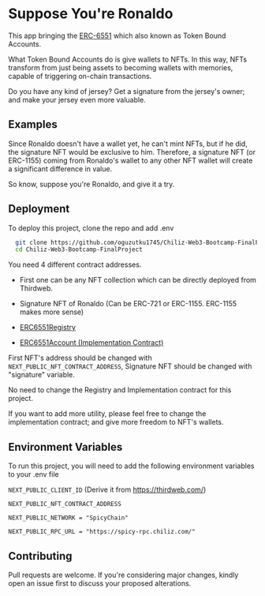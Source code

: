 
# Suppose You're Ronaldo

This app bringing the [ERC-6551](https://eips.ethereum.org/EIPS/eip-6551) which also known as Token Bound Accounts.

What Token Bound Accounts do is give wallets to NFTs. In this way, NFTs transform from just being assets to becoming wallets with memories, capable of triggering on-chain transactions.

Do you have any kind of jersey? Get a signature from the jersey's owner; and make your jersey even more valuable.



## Examples

Since Ronaldo doesn't have a wallet yet, he can't mint NFTs, but if he did, the signature NFT would be exclusive to him. Therefore, a signature NFT (or ERC-1155) coming from Ronaldo's wallet to any other NFT wallet will create a significant difference in value.

So know, suppose you're Ronaldo, and give it a try.


## Deployment

To deploy this project, clone the repo and add .env

```bash
  git clone https://github.com/oguzutku1745/Chiliz-Web3-Bootcamp-FinalProject/
  cd Chiliz-Web3-Bootcamp-FinalProject
```

You need 4 different contract addresses. 
- First one can be any NFT collection which can be directly deployed from Thirdweb.

- Signature NFT of Ronaldo (Can be ERC-721 or ERC-1155. ERC-1155 makes more sense)

- [ERC6551Registry](https://spicy-explorer.chiliz.com/address/0x55942f237C32dFEc9F04a82ef0C2b0671565a8Ee/contracts#address-tabs)

- [ERC6551Account (Implementation Contract)](https://spicy-explorer.chiliz.com/address/0x6A7eA5d2851939e367b31b96aD60EBE6B49B6E9b/contracts#address-tabs)

First NFT's address should be changed with `NEXT_PUBLIC_NFT_CONTRACT_ADDRESS`, Signature NFT should be changed with "signature" variable.

No need to change the Registry and Implementation contract for this project.

If you want to add more utility, please feel free to change the implementation contract; and give more freedom to NFT's wallets.

## Environment Variables

To run this project, you will need to add the following environment variables to your .env file

`NEXT_PUBLIC_CLIENT_ID` (Derive it from https://thirdweb.com/)

`NEXT_PUBLIC_NFT_CONTRACT_ADDRESS `

`NEXT_PUBLIC_NETWORK = "SpicyChain"`

`NEXT_PUBLIC_RPC_URL = "https://spicy-rpc.chiliz.com/"`


## Contributing

Pull requests are welcome. If you're considering major changes, kindly open an issue first to discuss your proposed alterations.

